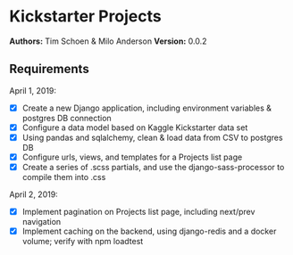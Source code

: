 # Kickstarter Projects

**Authors:** Tim Schoen & Milo Anderson
**Version:** 0.0.2

## Requirements
April 1, 2019:
- [x] Create a new Django application, including environment variables & postgres DB connection
- [x] Configure a data model based on Kaggle Kickstarter data set
- [x] Using pandas and sqlalchemy, clean & load data from CSV to postgres DB
- [x] Configure urls, views, and templates for a Projects list page
- [x] Create a series of .scss partials, and use the django-sass-processor to compile them into .css

April 2, 2019:
- [x] Implement pagination on Projects list page, including next/prev navigation
- [x] Implement caching on the backend, using django-redis and a docker volume; verify with npm loadtest